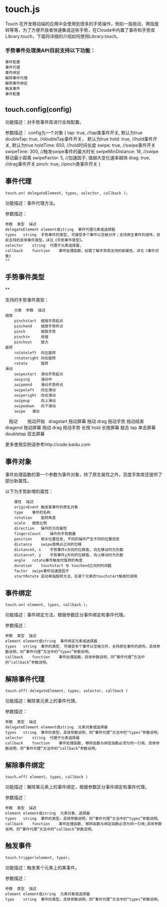 # touch.js
Touch
在开发移动端的应用中会使用到很多的手势操作，例如一指拖动、两指旋转等等，为了方便开放者快速集成这些手势，在Clouda中内置了事件和手势库Library.touch，下面将详细的介绍如何使用Library.touch。

### 手势事件处理类API目前支持以下功能：

    事件配置
    事件代理
    事件绑定
    解除事件代理
    解除事件绑定
    触发事件
    事件配置

## touch.config(config)

功能描述：对手势事件库进行全局配置。

参数描述：
    config为一个对象
    {
        tap: true,                  //tap类事件开关, 默认为true
        doubleTap: true,            //doubleTap事件开关， 默认为true
        hold: true,                 //hold事件开关, 默认为true
        holdTime: 650,              //hold时间长度
        swipe: true,                //swipe事件开关
        swipeTime: 300,             //触发swipe事件的最大时长
        swipeMinDistance: 18,       //swipe移动最小距离
        swipeFactor: 5,             //加速因子, 值越大变化速率越快
        drag: true,                 //drag事件开关
        pinch: true,                //pinch类事件开关
    }
    
## 事件代理

    touch.on( delegateElement, types, selector, callback );

功能描述：事件代理方法。

参数描述：

    参数	类型	描述
    delegateElement	element或string	事件代理元素或选择器
    types	string	手势事件的类型, 可接受多个事件以空格分开；支持原生事件的透传。目前支持的具体事件类型，详见《手势事件类型》。
    selector	string	代理子元素选择器,
    callback	function	事件处理函数，如需了解手势库支持的新属性，详见《事件对象》
    **

## 手势事件类型

**

支持的手势事件类型：

        分类	参数	描述
    缩放	
        pinchstart	缩放手势起点
        pinchend	缩放手势终点
        pinch	    缩放手势
        pinchin 	收缩
        pinchout	放大
    旋转	
        rotateleft	向左旋转
        rotateright	向右旋转
        rotate	    旋转
    滑动	
        swipestart	滑动手势起点
        swiping	    滑动中
        swipeend	滑动手势终点
        swipeleft	向左滑动
        swiperight	向右滑动
        swipeup	    向上滑动
        swipedown	向下滑动
        swipe	滑动
    拖动
        拖动开始   dragstart	拖动屏幕
        拖动	    drag	拖动手势
        拖动结束   dragend	拖动屏幕
        拖动	    drag	拖动手势
        长按	    hold	长按屏幕
        敲击	    tap	    单击屏幕
        doubletap	双击屏幕
        
更多使用实例请参考http://code.baidu.com

## **事件对象**

事件处理函数的第一个参数为事件对象，除了原生属性之外，百度手势库还提供了部分新属性。

以下为手势新增的属性：

        属性	描述
        originEvent	触发某事件的原生对象
        type	事件的名称
        rotation	旋转角度
        scale	缩放比例
        direction	操作的方向属性
        fingersCount	操作的手势数量
        position	相关位置信息, 不同的操作产生不同的位置信息
        distance	swipe类两点之间的位移
        distanceX, x	手势事件x方向的位移值, 向左移动时为负数
        distanceY, y	手势事件y方向的位移值, 向上移动时为负数
        angle	rotate事件触发时旋转的角度
        duration	touchstart 与 touchend之间的时间戳
        factor	swipe事件加速度因子
        startRotate	启动单指旋转方法，在某个元素的touchstart触发时调用
        
## 事件绑定

    touch.on( element, types, callback );

功能描述：事件绑定方法，根据参数区分事件绑定和事件代理。

参数描述：

    参数	类型	描述
    element	element或string	事件绑定元素或选择器
    types	string	事件的类型, 可接受多个事件以空格分开，支持原生事件的透传。具体参数说明，同“事件代理”方法中的“types”参数说明。
    callback	function	事件处理函数，具体参数说明，同“事件代理”方法中的“callback”参数说明。
    
## 解除事件代理

    touch.off( delegateElement, types, selector, callback )
    
功能描述：解除某元素上的事件代理。

参数描述：

    参数	类型	描述
    delegateElement	element或string	元素对象或选择器
    types	string	事件的类型，具体参数说明，同“事件代理”方法中的“types”参数说明。
    selector	string	代理子元素选择器
    callback	function	事件处理函数, 移除函数与绑定函数必须为同一引用。具体参数说明，同“事件代理”方法中的“callback”参数说明。

## 解除事件绑定

    touch.off( element, types, callback )
    
功能描述：解除某元素上的事件绑定，根据参数区分事件绑定和事件代理。

参数描述：

    参数	类型	描述
    element	element或string	元素对象、选择器
    types	string	事件的类型，具体参数说明，同“事件代理”方法中的“types”参数说明。
    callback	function	事件处理函数, 移除函数与绑定函数必须为同一引用;具体参数说明，同“事件代理”方法中的“callback”参数说明。
    
## 触发事件

    touch.trigger(element, type);
    
功能描述：触发某个元素上的某事件。

参数描述：

    参数	类型	描述
    element	element或string	元素对象或选择器
    type	string	事件的类型，具体参数说明，同“事件代理”方法中的“types”参数说明。
    
    
    
